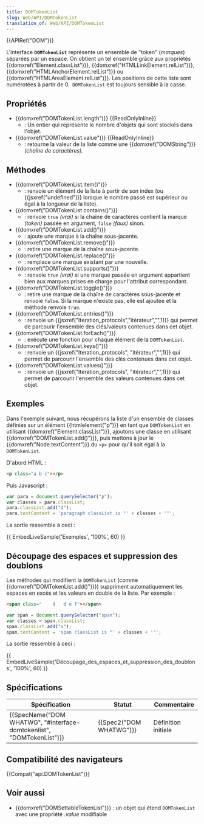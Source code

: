 ```yaml
---
title: DOMTokenList
slug: Web/API/DOMTokenList
translation_of: Web/API/DOMTokenList
---
```

{{APIRef("DOM")}}

L'interface **`DOMTokenList`** représente un ensemble de "token" (_marques_) séparées par un espace. On obtient un tel ensemble grâce aux propriétés {{domxref("Element.classList")}}, {{domxref("HTMLLinkElement.relList")}}, {{domxref("HTMLAnchorElement.relList")}} ou {{domxref("HTMLAreaElement.relList")}}. Les positions de cette liste sont numérotées à partir de 0.` DOMTokenList` est toujours sensible à la casse.

## Propriétés

- {{domxref("DOMTokenList.length")}} {{ReadOnlyInline}}
  - : Un entier qui représente le nombre d'objets qui sont stockés dans l'objet.
- {{domxref("DOMTokenList.value")}} {{ReadOnlyInline}}
  - : retourne la valeur de la liste comme une {{domxref("DOMString")}}  _(chaîne de caractères)._

## Méthodes

- {{domxref("DOMTokenList.item()")}}
  - : renvoie un élément de la liste à partir de son index (ou {{jsxref("undefined")}} lorsque le nombre passé est supérieur ou égal à la longueur de la liste).
- {{domxref("DOMTokenList.contains()")}}
  - : renvoie `true` _(vrai)_ si la chaîne de caractères contient la marque _(token)_ passée en argument, `false` _(faux)_ sinon.
- {{domxref("DOMTokenList.add()")}}
  - : ajoute une marque à la chaîne sous-jacente.
- {{domxref("DOMTokenList.remove()")}}
  - : retire une marque de la chaîne sous-jacente.
- {{domxref("DOMTokenList.replace()")}}
  - : remplace une marque existant par une nouvelle.
- {{domxref("DOMTokenList.supports()")}}
  - : renvoie `true` _(vrai)_ si une marque passée en argument appartient bien aux marques prises en charge pour l'attribut correspondant.
- {{domxref("DOMTokenList.toggle()")}}
  - : retire une marque de la chaîne de caractères sous-jacente et renvoie `false`. Si la marque n'existe pas, elle est ajoutée et la méthode renvoie `true`.
- {{domxref("DOMTokenList.entries()")}}
  - : renvoie un {{jsxref("Iteration_protocols","itérateur","",1)}} qui permet de parcourir l'ensemble des clés/valeurs contenues dans cet objet.
- {{domxref("DOMTokenList.forEach()")}}
  - : exécute une fonction pour chaque élément de la `DOMTokenList`.
- {{domxref("DOMTokenList.keys()")}}
  - : renvoie un {{jsxref("Iteration_protocols", "itérateur","",1)}} qui permet de parcourir l'ensemble des clés contenues dans cet objet.
- {{domxref("DOMTokenList.values()")}}
  - : renvoie un {{jsxref("Iteration_protocols", "itérateur","",1)}} qui permet de parcourir l'ensemble des valeurs contenues dans cet objet.

## Exemples

Dans l'exemple suivant, nous récupérons la liste d'un ensemble de classes définies sur un élément {{htmlelement("p")}} en tant que `DOMTokenList` en` `utilisant  {{domxref("Element.classList")}}, ajoutons une classe en utilisant  {{domxref("DOMTokenList.add()")}}, puis mettons à jour le {{domxref("Node.textContent")}} du `<p>` pour qu'il soit égal à la  `DOMTokenList`.

D'abord HTML :

```html
<p class="a b c"></p>
```

Puis Javascript :

```js
var para = document.querySelector("p");
var classes = para.classList;
para.classList.add("d");
para.textContent = 'paragraph classList is "' + classes + '"';
```

La sortie ressemble à ceci :

{{ EmbedLiveSample('Exemples', '100%', 60) }}

## Découpage des espaces et suppression des doublons

Les méthodes qui modifient la `DOMTokenList` (comme {{domxref("DOMTokenList.add()")}}) suppriment automatiquement les espaces en excès et les valeurs en double de la liste. Par exemple :

```html
<span class="    d   d e f"></span>
```

```js
var span = document.querySelector("span");
var classes = span.classList;
span.classList.add("x");
span.textContent = 'span classList is "' + classes + '"';
```

La sortie ressemble à ceci :

{{ EmbedLiveSample('Découpage_des_espaces_et_suppression_des_doublons', '100%', 60) }}

## Spécifications

| Spécification                                                                                | Statut                           | Commentaire         |
| -------------------------------------------------------------------------------------------- | -------------------------------- | ------------------- |
| {{SpecName("DOM WHATWG", "#interface-domtokenlist", "DOMTokenList")}} | {{Spec2("DOM WHATWG")}} | Définition initiale |

## Compatibilité des navigateurs

{{Compat("api.DOMTokenList")}}

## Voir aussi

- {{domxref("DOMSettableTokenList")}} : un objet qui étend `DOMTokenList` avec une propriété _.value_ modifiable

